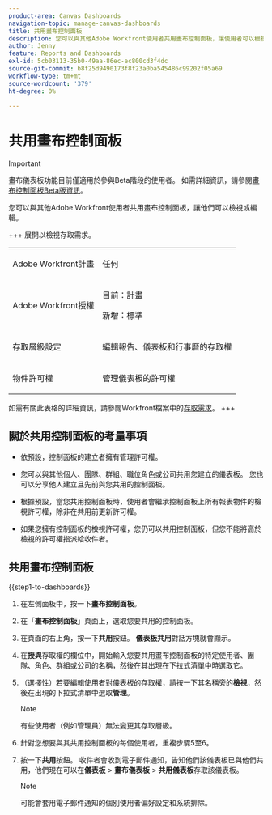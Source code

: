 ```yaml
---
product-area: Canvas Dashboards
navigation-topic: manage-canvas-dashboards
title: 共用畫布控制面板
description: 您可以與其他Adobe Workfront使用者共用畫布控制面板，讓使用者可以檢視或編輯。
author: Jenny
feature: Reports and Dashboards
exl-id: 5cb03113-35b0-49aa-86ec-ec800cd3f4dc
source-git-commit: b8f25d9490173f8f23a0ba545486c99202f05a69
workflow-type: tm+mt
source-wordcount: '379'
ht-degree: 0%

---
```


# 共用畫布控制面板

>[!IMPORTANT]
>
>畫布儀表板功能目前僅適用於參與Beta階段的使用者。 如需詳細資訊，請參閱[畫布控制面板Beta版資訊](/help/quicksilver/product-announcements/betas/canvas-dashboards-beta/canvas-dashboards-beta-information.md)。

您可以與其他Adobe Workfront使用者共用畫布控制面板，讓他們可以檢視或編輯。

+++ 展開以檢視存取需求。
<table style="table-layout:auto"> 
<col> 
</col> 
<col> 
</col> 
<tbody> 
<tr> 
   <td role="rowheader"><p>Adobe Workfront計畫</p></td> 
   <td> 
<p>任何 </p> 
   </td> 
<tr> 
 <tr> 
   <td role="rowheader"><p>Adobe Workfront授權</p></td> 
   <td> 
<p>目前：計畫 </p> 
<p>新增：標準</p> 
   </td> 
   </tr> 
  </tr> 
  <tr> 
   <td role="rowheader"><p>存取層級設定</p></td> 
   <td><p>編輯報告、儀表板和行事曆的存取權</p>
  </td> 
  </tr>  
    </tr>  
        <tr> 
   <td role="rowheader"><p>物件許可權</p></td> 
   <td><p>管理儀表板的許可權</p>
  </td> 
  </tr>
</tbody> 
</table>

如需有關此表格的詳細資訊，請參閱Workfront檔案中的[存取需求](/help/quicksilver/administration-and-setup/add-users/access-levels-and-object-permissions/access-level-requirements-in-documentation.md)。
+++

## 關於共用控制面板的考量事項

* 依預設，控制面板的建立者擁有管理許可權。

* 您可以與其他個人、團隊、群組、職位角色或公司共用您建立的儀表板。 您也可以分享他人建立且先前與您共用的控制面板。

* 根據預設，當您共用控制面板時，使用者會繼承控制面板上所有報表物件的檢視許可權，除非在共用前更新許可權。

* 如果您擁有控制面板的檢視許可權，您仍可以共用控制面板，但您不能將高於檢視的許可權指派給收件者。


## 共用畫布控制面板


{{step1-to-dashboards}}

1. 在左側面板中，按一下&#x200B;**畫布控制面板**。

1. 在「**畫布控制面板**」頁面上，選取您要共用的控制面板。

1. 在頁面的右上角，按一下&#x200B;**共用**&#x200B;按鈕。 **儀表板共用**&#x200B;對話方塊就會顯示。

1. 在&#x200B;**授與**&#x200B;存取權的欄位中，開始輸入您要共用畫布控制面板的特定使用者、團隊、角色、群組或公司的名稱，然後在其出現在下拉式清單中時選取它。

1. （選擇性）若要編輯使用者對儀表板的存取權，請按一下其名稱旁的&#x200B;**檢視**，然後在出現的下拉式清單中選取&#x200B;**管理**。

   >[!NOTE]
   >
   >有些使用者（例如管理員）無法變更其存取層級。

1. 針對您想要與其共用控制面板的每個使用者，重複步驟5至6。

1. 按一下&#x200B;**共用**&#x200B;按鈕。 收件者會收到電子郵件通知，告知他們該儀表板已與他們共用，他們現在可以在&#x200B;**儀表板** > **畫布儀表板** > **共用儀表板**&#x200B;存取該儀表板。

   >[!NOTE]
   >
   >可能會套用電子郵件通知的個別使用者偏好設定和系統排除。
